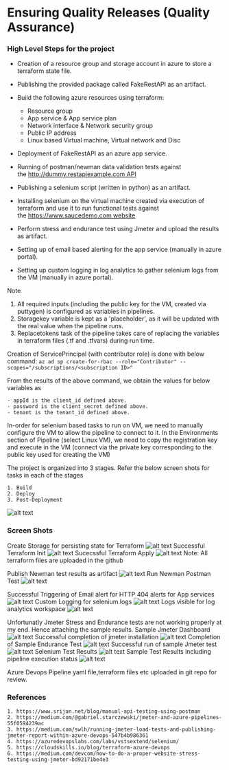 # Ensuring Quality Releases (Quality Assurance)

### High Level Steps for the project

- Creation of a resource group and storage account in azure to store a terraform state file.
- Publishing the provided package called FakeRestAPI as an artifact.
- Build the following azure resources using terraform:
	- Resource group
	- App service & App service plan
	- Network interface & Network security group
	- Public IP address
	- Linux based Virtual machine, Virtual network and Disc

- Deployment of FakeRestAPI as an azure app service.
- Running of postman/newman data validation tests against the http://dummy.restapiexample.com API 
- Publishing a selenium script (written in python) as an artifact.
- Installing selenium on the virtual machine created via execution of terraform and use it to run functional tests against the https://www.saucedemo.com website
- Perform stress and endurance test using Jmeter and upload the results as artifact.
- Setting up of email based alerting for the app service (manually in azure portal).
- Setting up custom logging in log analytics to gather selenium logs from the VM (manually in azure portal).

Note
1. All required inputs (including the public key for the VM, created via puttygen) is configured as variables in pipelines. 
2. Storagekey variable is kept as a 'placeholder', as it will be updated with the real value when the pipeline runs.
3. Replacetokens task of the pipeline takes care of replacing the variables in terraform files (.tf and .tfvars) during run time.
	
	
Creation of ServicePrincipal (with contributor role) is done with below command:
	```
	az ad sp create-for-rbac --role="Contributor" --scopes="/subscriptions/<subscription ID>"
	```

From the results of the above command, we obtain the values for below variables as

	- appId is the client_id defined above.
	- password is the client_secret defined above.
	- tenant is the tenant_id defined above.


In-order for selenium based tasks to run on VM, we need to manually configure the VM to allow the pipeline to connect to it. In the Environments section of Pipeline (select Linux VM), we need to copy the registration key and execute in the VM (connect via  the private key corresponding to the public key used for creating the VM)



The project is organized into 3 stages. Refer the below screen shots for tasks in each of the stages

	1. Build
	2. Deploy
	3. Post-Deployment
	
![alt text](https://github.com/lalprasad/Ud-Project3-Submission/blob/main/Screenshots%20and%20Logs/Azure%20Devops%20Pipeline/Jobs_Stages.PNG)

### Screen Shots

Create Storage for persisting state for Terraform
![alt text](https://github.com/lalprasad/Ud-Project3-Submission/blob/main/Screenshots%20and%20Logs/Terraform/Create%20Storage%20for%20terraform.PNG)
Successful Terraform Init
![alt text](https://github.com/lalprasad/Ud-Project3-Submission/blob/main/Screenshots%20and%20Logs/Terraform/Terraform%20Init.PNG)
Sucecssful Terraform Apply
![alt text](https://github.com/lalprasad/Ud-Project3-Submission/blob/main/Screenshots%20and%20Logs/Terraform/Terraform%20Apply.PNG)
Note: All terraform files are uploaded in the github

Publish Newman test results as artifact
![alt text](https://github.com/lalprasad/Ud-Project3-Submission/blob/main/Screenshots%20and%20Logs/Postman/Publish%20Newman%20test%20results%20as%20artifact.PNG)
Run Newman Postman Test
![alt text](https://github.com/lalprasad/Ud-Project3-Submission/blob/main/Screenshots%20and%20Logs/Postman/Run%20Newman_postman%20test.PNG)

Successful Triggering of Email alert for HTTP 404 alerts for App services
![alt text](https://github.com/lalprasad/Ud-Project3-Submission/blob/main/Screenshots%20and%20Logs/Log%20Analytics/Alert%20Enabling%20Email.PNG)
Custom Logging for selenium.logs
![alt text](https://github.com/lalprasad/Ud-Project3-Submission/blob/main/Screenshots%20and%20Logs/Log%20Analytics/Custom_Alerting_Selenium_log_file.PNG)
Logs visible for log analytics workspace
![alt text](https://github.com/lalprasad/Ud-Project3-Submission/blob/main/Screenshots%20and%20Logs/Log%20Analytics/Log%20Analytics.PNG)


Unfortunatly Jmeter Stress and Endurance tests are not working properly at my end. Hence attaching the sample results.
Sample Jmeter Dashboard
![alt text](https://github.com/lalprasad/Ud-Project3-Submission/blob/main/Screenshots%20and%20Logs/JMeter/Sample%20Jmeter%20Dashboard.PNG)
Successful completion of jmeter installation
![alt text](https://github.com/lalprasad/Ud-Project3-Submission/blob/main/Screenshots%20and%20Logs/JMeter/Install%20Jmeter%205_2_1.PNG)
Completion of Sample Endurance Test
![alt text](https://github.com/lalprasad/Ud-Project3-Submission/blob/main/Screenshots%20and%20Logs/JMeter/Successfully%20Run%20Endurance%20test.PNG)
Successful run of sample Jmeter test
![alt text](https://github.com/lalprasad/Ud-Project3-Submission/blob/main/Screenshots%20and%20Logs/JMeter/Successfully%20Run%20Jmeter%20Sample%20test.PNG)
Selenium Test Results
![alt text](https://github.com/lalprasad/Ud-Project3-Submission/blob/main/Screenshots%20and%20Logs/Selenium/Selenium%20Test%20results.PNG)
Sample Test Results including pipeline execution status
![alt text](https://github.com/lalprasad/Ud-Project3-Submission/blob/main/Screenshots%20and%20Logs/Azure%20Devops%20Pipeline/Sample%20Test%20Results.PNG)

Azure Devops Pipeline yaml file,terraform files etc uploaded in git repo for review.

### References

	1. https://www.srijan.net/blog/manual-api-testing-using-postman
	2. https://medium.com/@gabriel.starczewski/jmeter-and-azure-pipelines-55f0594239ac
	3. https://medium.com/swlh/running-jmeter-load-tests-and-publishing-jmeter-report-within-azure-devops-547b4b986361
	4. https://azuredevopslabs.com/labs/vstsextend/selenium/
	5. https://cloudskills.io/blog/terraform-azure-devops
	6. https://medium.com/devcom/how-to-do-a-proper-website-stress-testing-using-jmeter-bd92171be4e3
	
